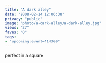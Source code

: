 ```yaml
---
title: "A dark alley"
date: "2008-02-14 12:06:38"
privacy: "public"
image: "photo/a-dark-alley/a-dark-alley.jpg"
views: "27"
faves: "0"
tags:
- "upcoming:event=414360"
---
```

perfect in a square

